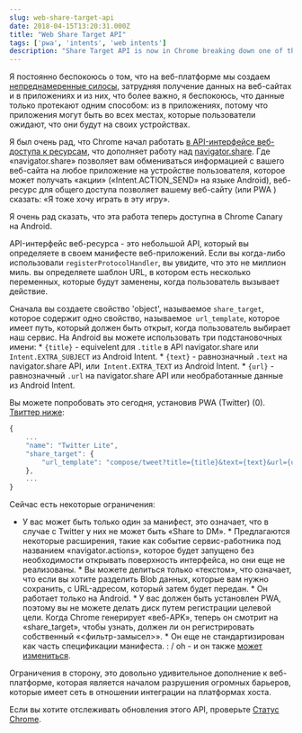 ```yaml
---
slug: web-share-target-api
date: 2018-04-15T13:20:31.000Z
title: "Web Share Target API"
tags: ['pwa', 'intents', 'web intents']
description: "Share Target API is now in Chrome breaking down one of the last silos of native platforms"
---
```



Я постоянно беспокоюсь о том, что на веб-платформе мы создаем [непреднамеренные силосы](/unintended-silos), затрудняя получение данных на веб-сайтах и ​​в приложениях и из них, что более важно, я беспокоюсь, что данные только протекают одним способом: из в приложениях, потому что приложения могут быть во всех местах, которые пользователи ожидают, что они будут на своих устройствах.

Я был очень рад, что Chrome начал работать [в API-интерфейсе веб-доступа к ресурсам](/breaking-down-silos-with-share-target-api), что дополняет работу над [navigator.share](/navigator.share). Где «navigator.share» позволяет вам обмениваться информацией с вашего веб-сайта на любое приложение на устройстве пользователя, которое может получать «акции» («Intent.ACTION_SEND» на языке Android), веб-ресурс для общего доступа позволяет вашему веб-сайту (или PWA ) сказать: «Я тоже хочу играть в эту игру».

Я очень рад сказать, что эта работа теперь доступна в Chrome Canary на Android.

API-интерфейс веб-ресурса - это небольшой API, который вы определяете в своем манифесте веб-приложений. Если вы когда-либо использовали `registerProtocolHandler`, вы увидите, что это не миллион миль. вы определяете шаблон URL, в котором есть несколько переменных, которые будут заменены, когда пользователь вызывает действие.

Сначала вы создаете свойство 'object', называемое `share_target`, которое содержит одно свойство, называемое` url_template`, которое имеет путь, который должен быть открыт, когда пользователь выбирает наш сервис. На Android вы можете использовать три подстановочных имени: * `{title}` - equivelent для `.title` в API navigator.share или` Intent.EXTRA_SUBJECT` из Android Intent. * `{text}` - равнозначный `.text` на navigator.share API, или` Intent.EXTRA_TEXT` из Android Intent. * `{url}` - равнозначный `.url` на navigator.share API или необработанные данные из Android Intent.

Вы можете попробовать это сегодня, установив PWA (Twitter) (0). [Твиттер ниже](https://mobile.twitter.com/):


```javascript
{
    ...
    "name": "Twitter Lite",
    "share_target": {
        "url_template": "compose/tweet?title={title}&text={text}&url={url}"
    },
    ...
}
```


Сейчас есть некоторые ограничения:

* У вас может быть только один за манифест, это означает, что в случае с Twitter у них не может быть «Share to DM». * Предлагаются некоторые расширения, такие как событие сервис-работника под названием «navigator.actions», которое будет запущено без необходимости открывать поверхность интерфейса, но они еще не реализованы. * Вы можете делиться только «текстом», что означает, что если вы хотите разделить Blob данных, которые вам нужно сохранить, с URL-адресом, который затем будет передан. * Он работает только на Android. * У вас должен быть установлен PWA, поэтому вы не можете делать диск путем регистрации целевой цели. Когда Chrome генерирует «веб-APK», теперь он смотрит на «share_target», чтобы узнать, должен ли он регистрировать собственный «<фильтр-замысел>». * Он еще не стандартизирован как часть спецификации манифеста. : / oh - и он также [может измениться](https://github.com/w3ctag/design-reviews/issues/221#issuecomment-376717885).

Ограничения в сторону, это довольно удивительное дополнение к веб-платформе, которая является началом разрушения огромных барьеров, которые имеет сеть в отношении интеграции на платформах хоста.

Если вы хотите отслеживать обновления этого API, проверьте [Статус Chrome](https://www.chromestatus.com/feature/5662315307335680).

